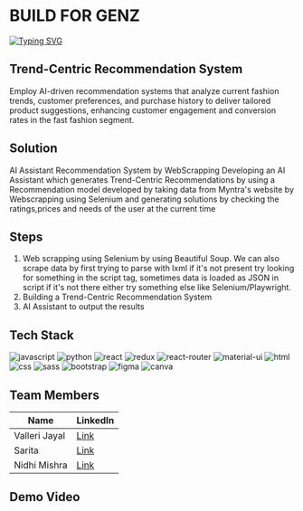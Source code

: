 # BUILD FOR GENZ

[![Typing SVG](https://readme-typing-svg.herokuapp.com?font=Righteous&color=F567F7&size=65&center=true&vCenter=true&width=2000&height=90&lines=Problem+Statement+:+;+Trend+Centric+Recommendation+System)](https://git.io/typing-svg)

## Trend-Centric Recommendation System
Employ AI-driven recommendation systems that analyze current fashion trends, customer preferences,
and purchase history to deliver tailored product suggestions, enhancing customer engagement and conversion rates in the fast fashion segment.

## Solution 
AI Assistant Recommendation System by WebScrapping 
Developing an AI Assistant which generates Trend-Centric Recommendations by using a Recommendation model developed by taking data 
from Myntra's website by Webscrapping using Selenium and generating solutions by checking the ratings,prices and needs of the user 
at the current time 

## Steps
1. Web scrapping using Selenium by using Beautiful Soup. We can also scrape data by first trying to parse with lxml if it's not present try looking for something in the script tag, sometimes data is loaded as JSON in script if it's not there either try something else like Selenium/Playwright.
2. Building a Trend-Centric Recommendation System
3. AI Assistant to output the results

## Tech Stack
![javascript](https://img.shields.io/badge/JavaScript-323330?style=for-the-badge&logo=javascript&logoColor=F7DF1E)
![python](https://img.shields.io/badge/Python-3776AB?style=for-the-badge&logo=python&logoColor=white)
![react](https://img.shields.io/badge/React-20232A?style=for-the-badge&logo=react&logoColor=61DAFB)
![redux](https://img.shields.io/badge/Redux-593D88?style=for-the-badge&logo=redux&logoColor=white)
![react-router](https://img.shields.io/badge/React_Router-CA4245?style=for-the-badge&logo=react-router&logoColor=white)
![material-ui](https://img.shields.io/badge/Material_UI-0081CB?style=for-the-badge&logo=mui&logoColor=white)
![html](https://img.shields.io/badge/HTML5-E34F26?style=for-the-badge&logo=html5&logoColor=white)
![css](https://img.shields.io/badge/CSS3-1572B6?style=for-the-badge&logo=css3&logoColor=white)
![sass](https://img.shields.io/badge/SASS-CC6699?style=for-the-badge&logo=sass&logoColor=white)
![bootstrap](https://img.shields.io/badge/Bootstrap-563D7C?style=for-the-badge&logo=bootstrap&logoColor=white)
![figma](https://img.shields.io/badge/figma-000000?style=for-the-badge&logo=figma&logoColor=white)
![canva](https://img.shields.io/badge/canva-00C4CC?style=for-the-badge&logo=canva&logoColor=white)

## Team Members
| Name | LinkedIn |  
| --- | --- | 
| Valleri Jayal | [Link](https://www.linkedin.com/in/valleri-j-71040121a/) | 
| Sarita | [Link](https://www.linkedin.com/in/sarita021/) | 
| Nidhi Mishra |  [Link](https://www.linkedin.com/in/nidhimishra1604/) |

## Demo Video
